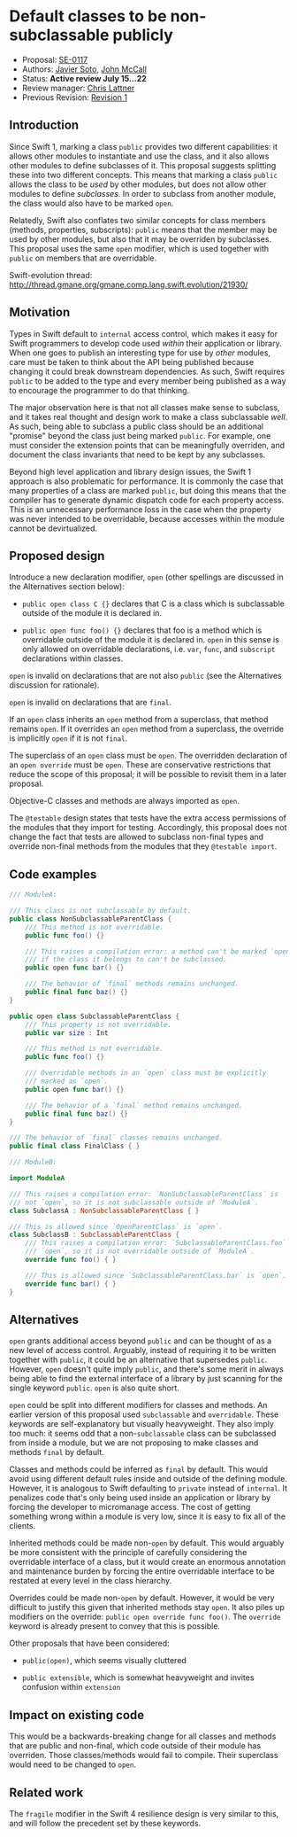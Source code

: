 # Default classes to be non-subclassable publicly

* Proposal: [SE-0117](0117-non-public-subclassable-by-default.md)
* Authors: [Javier Soto](https://github.com/JaviSoto), [John McCall](https://github.com/rjmccall)
* Status: **Active review July 15...22**
* Review manager: [Chris Lattner](http://github.com/lattner)
* Previous Revision: [Revision 1](https://github.com/apple/swift-evolution/blob/367086f18a5deaf8f9dfbe3f5a4846ef19addf38/proposals/0117-non-public-subclassable-by-default.md)

## Introduction

Since Swift 1, marking a class `public` provides two different capabilities: it
allows other modules to instantiate and use the class, and it also allows other
modules to define subclasses of it.  This proposal suggests splitting these into
two different
concepts.  This means that marking a class `public` allows the class to be 
*used* by other modules, but does not allow other modules to define
*subclasses*.  In order to subclass from another module, the class would
also have to be marked `open`.

Relatedly, Swift also conflates two similar concepts for class members (methods,
properties, subscripts): `public`
means that the member may be used by other modules, but also that it may be
overriden by subclasses.  This proposal uses the same `open` modifier, which
is used together with `public` on members that are overridable.

Swift-evolution thread: http://thread.gmane.org/gmane.comp.lang.swift.evolution/21930/

## Motivation

Types in Swift default to `internal` access control, which makes it easy for
Swift programmers to develop code used *within* their application or library.
When one goes to publish an interesting type for use by *other* modules, care
must be taken to think about the API being published because changing it could
break downstream dependencies.  As such, Swift requires `public` to be added
to the type and every member being published as a way to encourage the
programmer to do that thinking.

The major observation here is that not all classes make sense to subclass, and
it takes real thought and design work to make a class subclassable *well*.  As
such, being able to subclass a public class should be an additional "promise"
beyond the class just being marked `public`.  For example, one must consider the 
extension points that can be meaningfully overriden, and document the class
invariants that need to be kept by any subclasses. 

Beyond high level application and library design issues, the Swift 1 approach is
also problematic for performance.  It is commonly the case that many
properties of a class are marked `public`, but doing this means that the
compiler has to generate dynamic dispatch code for each property access.  This
is an unnecessary performance loss in the case when the property was never
intended to be overridable, because accesses within the module cannot be
devirtualized.


## Proposed design

Introduce a new declaration modifier, `open` (other spellings are discussed
in the Alternatives section below):

- `public open class C {}` declares that C is a class which is
  subclassable outside of the module it is declared in.

- `public open func foo() {}` declares that foo is a method which is
	overridable outside of the module it is declared in.  `open` in this
	sense is only allowed on overridable declarations, i.e. `var`, `func`,
	and `subscript` declarations within classes.

`open` is invalid on declarations that are not also `public` (see the
Alternatives discussion for rationale).

`open` is invalid on declarations that are `final`.

If an `open` class inherits an `open` method from a superclass, that
method remains `open`.  If it overrides an `open` method from a
superclass, the override is implicitly `open` if it is not `final`.

The superclass of an `open` class must be `open`.  The overridden
declaration of an `open override` must be `open`.  These are conservative
restrictions that reduce the scope of this proposal; it will be possible
to revisit them in a later proposal.

Objective-C classes and methods are always imported as `open`.

The `@testable` design states that tests have the extra access
permissions of the modules that they import for testing.  Accordingly,
this proposal does not change the fact that tests are allowed to
subclass non-final types and override non-final methods from the modules
that they `@testable import`.

## Code examples

```swift
/// ModuleA:

/// This class is not subclassable by default.
public class NonSubclassableParentClass {
	/// This method is not overridable.
	public func foo() {}

	/// This raises a compilation error: a method can't be marked `open`
	/// if the class it belongs to can't be subclassed.
	public open func bar() {}

	/// The behavior of `final` methods remains unchanged.
	public final func baz() {}
}

public open class SubclassableParentClass {
	/// This property is not overridable.
	public var size : Int

	/// This method is not overridable.
	public func foo() {}

	/// Overridable methods in an `open` class must be explicitly
	/// marked as `open`.
	public open func bar() {}

	/// The behavior of a `final` method remains unchanged.
	public final func baz() {}
}

/// The behavior of `final` classes remains unchanged.
public final class FinalClass { }
```

```swift
/// ModuleB:

import ModuleA

/// This raises a compilation error: `NonSubclassableParentClass` is
/// not `open`, so it is not subclassable outside of `ModuleA`.
class SubclassA : NonSubclassableParentClass { }

/// This is allowed since `OpenParentClass` is `open`.
class SubclassB : SubclassableParentClass {
	/// This raises a compilation error: `SubclassableParentClass.foo` is not
	/// `open`, so it is not overridable outside of `ModuleA`.
	override func foo() { }

	/// This is allowed since `SubclassableParentClass.bar` is `open`.
	override func bar() { }
}
```

## Alternatives

`open` grants additional access beyond `public` and can be thought of as
a new level of access control.  Arguably, instead of requiring it to be
written together with `public`, it could be an alternative that supersedes
`public`.  However, `open` doesn't quite imply `public`, and there's
some merit in always being able to find the external interface of a
library by just scanning for the single keyword `public`.  `open` is
also quite short.

`open` could be split into different modifiers for classes and methods.
An earlier version of this proposal used `subclassable` and `overridable`.
These keywords are self-explanatory but visually heavyweight.  They also
imply too much: it seems odd that a non-`subclassable` class can be
subclassed from inside a module, but we are not proposing to make classes
and methods `final` by default.

Classes and methods could be inferred as `final` by default.  This would
avoid using different default rules inside and outside of the defining
module.  However, it is analogous to Swift defaulting to `private` instead
of `internal`.  It penalizes code that's only being used inside an
application or library by forcing the developer to micromanage access.
The cost of getting something wrong within a module is very low, since
it is easy to fix all of the clients.

Inherited methods could be made non-`open` by default.  This would
arguably be more consistent with the principle of carefully considering
the overridable interface of a class, but it would create an enormous
annotation and maintenance burden by forcing the entire overridable
interface to be restated at every level in the class hierarchy.

Overrides could be made non-`open` by default.  However, it would be
very difficult to justify this given that inherited methods stay `open`.
It also piles up modifiers on the override: `public open override func foo()`.
The `override` keyword is already present to convey that this is possible.

Other proposals that have been considered:

- `public(open)`, which seems visually cluttered

- `public extensible`, which is somewhat heavyweight and invites confusion
  within `extension`

## Impact on existing code

This would be a backwards-breaking change for all classes and methods that are
public and non-final, which code outside of their module has overriden.
Those classes/methods would fail to compile. Their superclass would need to be
changed to `open`.

## Related work

The `fragile` modifier in the Swift 4 resilience design is very similar to this,
and will follow the precedent set by these keywords.
